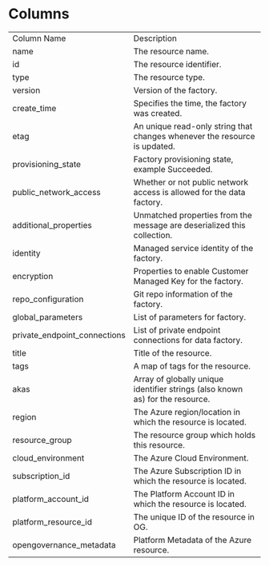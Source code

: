 # Columns  

<table>
	<tr><td>Column Name</td><td>Description</td></tr>
	<tr><td>name</td><td>The resource name.</td></tr>
	<tr><td>id</td><td>The resource identifier.</td></tr>
	<tr><td>type</td><td>The resource type.</td></tr>
	<tr><td>version</td><td>Version of the factory.</td></tr>
	<tr><td>create_time</td><td>Specifies the time, the factory was created.</td></tr>
	<tr><td>etag</td><td>An unique read-only string that changes whenever the resource is updated.</td></tr>
	<tr><td>provisioning_state</td><td>Factory provisioning state, example Succeeded.</td></tr>
	<tr><td>public_network_access</td><td>Whether or not public network access is allowed for the data factory.</td></tr>
	<tr><td>additional_properties</td><td>Unmatched properties from the message are deserialized this collection.</td></tr>
	<tr><td>identity</td><td>Managed service identity of the factory.</td></tr>
	<tr><td>encryption</td><td>Properties to enable Customer Managed Key for the factory.</td></tr>
	<tr><td>repo_configuration</td><td>Git repo information of the factory.</td></tr>
	<tr><td>global_parameters</td><td>List of parameters for factory.</td></tr>
	<tr><td>private_endpoint_connections</td><td>List of private endpoint connections for data factory.</td></tr>
	<tr><td>title</td><td>Title of the resource.</td></tr>
	<tr><td>tags</td><td>A map of tags for the resource.</td></tr>
	<tr><td>akas</td><td>Array of globally unique identifier strings (also known as) for the resource.</td></tr>
	<tr><td>region</td><td>The Azure region/location in which the resource is located.</td></tr>
	<tr><td>resource_group</td><td>The resource group which holds this resource.</td></tr>
	<tr><td>cloud_environment</td><td>The Azure Cloud Environment.</td></tr>
	<tr><td>subscription_id</td><td>The Azure Subscription ID in which the resource is located.</td></tr>
	<tr><td>platform_account_id</td><td>The Platform Account ID in which the resource is located.</td></tr>
	<tr><td>platform_resource_id</td><td>The unique ID of the resource in OG.</td></tr>
	<tr><td>opengovernance_metadata</td><td>Platform Metadata of the Azure resource.</td></tr>
</table>